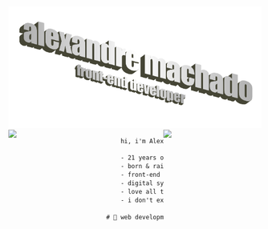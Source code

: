 <img src="title.png" alt="Imagem de apresentação do Alexandre Machado - Desenvolvedor front-end" width="1200">

<img src="https://media4.giphy.com/media/3o6fJ5z2bgCLBshZUA/giphy.gif?cid=ecf05e47a7egtppt2wmudbnlehnl9id7zakwbn53jg2w246r&rid=giphy.gif" align="left" width="195"/>

<img src="https://i.pinimg.com/originals/8f/f4/f3/8ff4f30b9e621b8879cf6eb0f6f4d519.gif" align="right" width="195"/>

```diff
    hi, i'm Alex, a front-end developer from Brazil.

    - 21 years old
    - born & raised (& working & living) in Fortaleza
    - front-end developer & web designer @ Statix Inovação e Tecnologia
    - digital systems an media student @ Federal University of Ceará
    - love all things pixel & retro
    - i don't exist outside internet

# 📖 web development, ux/ui design, functional, tdd

```
